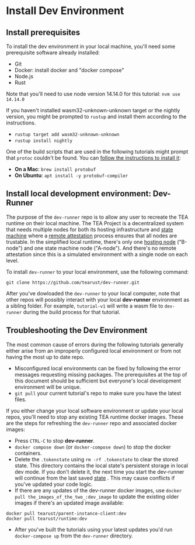# Install Dev Environment

## Install prerequisites

To install the dev environment in your local machine, you'll need some prerequisite software already installed:

* Git
* Docker: install docker and "docker compose"
* Node.js
* Rust

Note that you'll need to use node version 14.14.0 for this tutorial:
`nvm use 14.14.0`

If you haven't installed wasm32-unknown-unknown target or the nightly version, you might be prompted to `rustup` and install them according to the instructions.

* `rustup target add wasm32-unknown-unknown`
* `rustup install nightly`

One of the build scripts that are used in the following tutorials might prompt that `protoc` couldn't be found. You can [follow the instructions to install it](https://grpc.io/docs/protoc-installation/#install-using-a-package-manager):

* **On a Mac**: `brew install protobuf`
* **On Ubuntu**: `apt install -y protobuf-compiler`

## Install local development environment: Dev-Runner

The purpose of the `dev-runner` repo is to allow any user to recreate the TEA runtime on their local machine. The TEA Project is a decentralized system that needs multiple nodes for both its hosting infrastructure and [state machine](../../z_glossary/state_machine.md) where a [remote attestation](../../z_glossary/remote_attestation.md) process ensures that all nodes are trustable. In the simplified local runtime, there's only one [hosting node](../../z_glossary/hosting_cml.md) ("B-node") and one state machine node ("A-node"). And there's no remote attestation since this is a simulated environment with a single node on each level.

To install `dev-runner` to your local environment, use the following command:

`git clone https://github.com/tearust/dev-runner.git`

After you've dowloaded the `dev-runner` to your local computer, note that other repos will possibly interact with your local **dev-runner** environment as a sibling folder. For example, `tutorial-v1` will write a wasm file to `dev-runner` during the build process for that tutorial. 

## Troubleshooting the Dev Environment

The most common cause of errors during the following tutorials generally either arise from an improperly configured local environment or from not having the most up to date repo.

* Misconfigured local environments can be fixed by following the error messages requesting missing packages. The prerequisites at the top of this document should be sufficient but everyone's local development environment will be unique.
* `git pull` your current tutorial's repo to make sure you have the latest files.

If you either change your local software environment or update your local repos, you'll need to stop any existing TEA runtime docker images.  These are the steps for refreshing the `dev-runner` repo and associated docker images:

* Press `CTRL-C` to stop **dev-runner**.
* `docker compose down` (or `docker-compose down`) to stop the docker containers.
* Delete the `.tokenstate` using `rm -rf .tokenstate` to clear the stored state. This directory contains the local state's persistent storage in local dev mode. If you don't delete it, the next time you start the dev-runner will continue from the last saved [state](../../z_glossary/state.md) . This may cause conflicts if you've updated your code logic. 
* If there are any updates of the dev-runner docker images, use `docker pull the_images_of_the_two_:dev_image` to update the existing older images  if there's an updated image available:

````
docker pull tearust/parent-instance-client:dev
docker pull tearust/runtime:dev
````

* After you've built the tutorials using your latest updates you'd run `docker-compose up` from the `dev-runner` directory.

